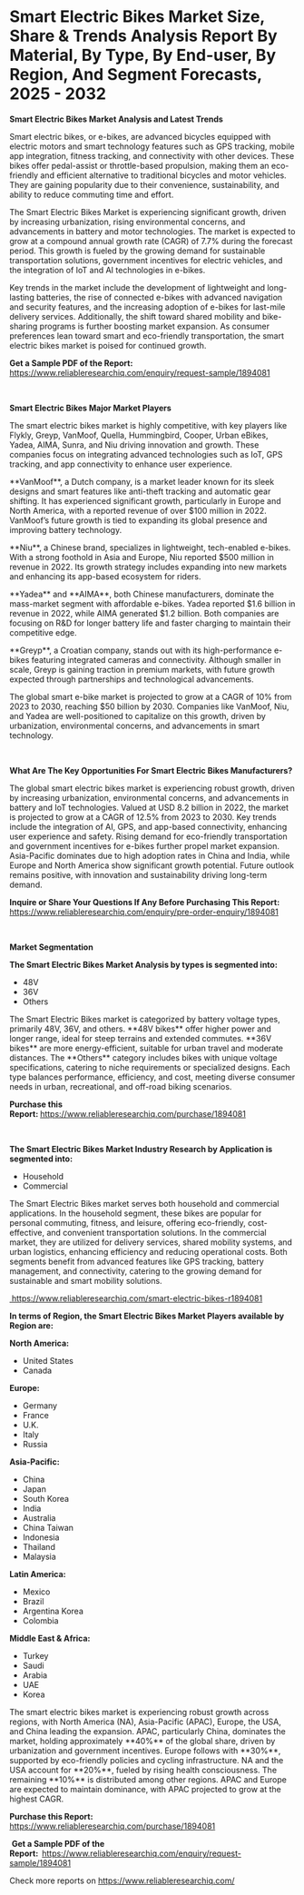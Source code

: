 <p><h1>Smart Electric Bikes Market Size, Share & Trends Analysis Report By Material, By Type, By End-user, By Region, And Segment Forecasts, 2025 - 2032</h1></p><p><strong>Smart Electric Bikes Market Analysis and Latest Trends</strong></p>
<p><p>Smart electric bikes, or e-bikes, are advanced bicycles equipped with electric motors and smart technology features such as GPS tracking, mobile app integration, fitness tracking, and connectivity with other devices. These bikes offer pedal-assist or throttle-based propulsion, making them an eco-friendly and efficient alternative to traditional bicycles and motor vehicles. They are gaining popularity due to their convenience, sustainability, and ability to reduce commuting time and effort.</p><p>The Smart Electric Bikes Market is experiencing significant growth, driven by increasing urbanization, rising environmental concerns, and advancements in battery and motor technologies. The market is expected to grow at a compound annual growth rate (CAGR) of 7.7% during the forecast period. This growth is fueled by the growing demand for sustainable transportation solutions, government incentives for electric vehicles, and the integration of IoT and AI technologies in e-bikes.</p><p>Key trends in the market include the development of lightweight and long-lasting batteries, the rise of connected e-bikes with advanced navigation and security features, and the increasing adoption of e-bikes for last-mile delivery services. Additionally, the shift toward shared mobility and bike-sharing programs is further boosting market expansion. As consumer preferences lean toward smart and eco-friendly transportation, the smart electric bikes market is poised for continued growth.</p></p>
<p><strong>Get a Sample PDF of the Report:&nbsp;</strong> <a href="https://www.reliableresearchiq.com/enquiry/request-sample/1894081?utm_campaign=1141&utm_medium=2&utm_source=Github&utm_content=ia&utm_term=22012025&utm_id=smart-electric-bikes">https://www.reliableresearchiq.com/enquiry/request-sample/1894081</a></p>
<p>&nbsp;</p>
<p><strong>Smart Electric Bikes Major Market Players</strong></p>
<p><p>The smart electric bikes market is highly competitive, with key players like Flykly, Greyp, VanMoof, Quella, Hummingbird, Cooper, Urban eBikes, Yadea, AIMA, Sunra, and Niu driving innovation and growth. These companies focus on integrating advanced technologies such as IoT, GPS tracking, and app connectivity to enhance user experience.</p><p>**VanMoof**, a Dutch company, is a market leader known for its sleek designs and smart features like anti-theft tracking and automatic gear shifting. It has experienced significant growth, particularly in Europe and North America, with a reported revenue of over $100 million in 2022. VanMoof’s future growth is tied to expanding its global presence and improving battery technology.</p><p>**Niu**, a Chinese brand, specializes in lightweight, tech-enabled e-bikes. With a strong foothold in Asia and Europe, Niu reported $500 million in revenue in 2022. Its growth strategy includes expanding into new markets and enhancing its app-based ecosystem for riders.</p><p>**Yadea** and **AIMA**, both Chinese manufacturers, dominate the mass-market segment with affordable e-bikes. Yadea reported $1.6 billion in revenue in 2022, while AIMA generated $1.2 billion. Both companies are focusing on R&D for longer battery life and faster charging to maintain their competitive edge.</p><p>**Greyp**, a Croatian company, stands out with its high-performance e-bikes featuring integrated cameras and connectivity. Although smaller in scale, Greyp is gaining traction in premium markets, with future growth expected through partnerships and technological advancements.</p><p>The global smart e-bike market is projected to grow at a CAGR of 10% from 2023 to 2030, reaching $50 billion by 2030. Companies like VanMoof, Niu, and Yadea are well-positioned to capitalize on this growth, driven by urbanization, environmental concerns, and advancements in smart technology.</p></p>
<p>&nbsp;</p>
<p><strong>What Are The Key Opportunities For Smart Electric Bikes Manufacturers?</strong></p>
<p><p>The global smart electric bikes market is experiencing robust growth, driven by increasing urbanization, environmental concerns, and advancements in battery and IoT technologies. Valued at USD 8.2 billion in 2022, the market is projected to grow at a CAGR of 12.5% from 2023 to 2030. Key trends include the integration of AI, GPS, and app-based connectivity, enhancing user experience and safety. Rising demand for eco-friendly transportation and government incentives for e-bikes further propel market expansion. Asia-Pacific dominates due to high adoption rates in China and India, while Europe and North America show significant growth potential. Future outlook remains positive, with innovation and sustainability driving long-term demand.</p></p>
<p><strong>Inquire or Share Your Questions If Any Before Purchasing This Report:</strong> <a href="https://www.reliableresearchiq.com/enquiry/pre-order-enquiry/1894081?utm_campaign=1141&utm_medium=2&utm_source=Github&utm_content=ia&utm_term=22012025&utm_id=smart-electric-bikes">https://www.reliableresearchiq.com/enquiry/pre-order-enquiry/1894081</a></p>
<p>&nbsp;</p>
<p><strong>Market Segmentation</strong></p>
<p><strong>The Smart Electric Bikes Market Analysis by types is segmented into:</strong></p>
<p><ul><li>48V</li><li>36V</li><li>Others</li></ul></p>
<p><p>The Smart Electric Bikes market is categorized by battery voltage types, primarily 48V, 36V, and others. **48V bikes** offer higher power and longer range, ideal for steep terrains and extended commutes. **36V bikes** are more energy-efficient, suitable for urban travel and moderate distances. The **Others** category includes bikes with unique voltage specifications, catering to niche requirements or specialized designs. Each type balances performance, efficiency, and cost, meeting diverse consumer needs in urban, recreational, and off-road biking scenarios.</p></p>
<p><strong>Purchase this Report:&nbsp;</strong><a href="https://www.reliableresearchiq.com/purchase/1894081?utm_campaign=1141&utm_medium=2&utm_source=Github&utm_content=ia&utm_term=22012025&utm_id=smart-electric-bikes">https://www.reliableresearchiq.com/purchase/1894081</a></p>
<p>&nbsp;</p>
<p><strong>The Smart Electric Bikes Market Industry Research by Application is segmented into:</strong></p>
<p><ul><li>Household</li><li>Commercial</li></ul></p>
<p><p>The Smart Electric Bikes market serves both household and commercial applications. In the household segment, these bikes are popular for personal commuting, fitness, and leisure, offering eco-friendly, cost-effective, and convenient transportation solutions. In the commercial market, they are utilized for delivery services, shared mobility systems, and urban logistics, enhancing efficiency and reducing operational costs. Both segments benefit from advanced features like GPS tracking, battery management, and connectivity, catering to the growing demand for sustainable and smart mobility solutions.</p></p>
<p><a href="https://www.reliableresearchiq.com/smart-electric-bikes-r1894081?utm_campaign=1141&utm_medium=2&utm_source=Github&utm_content=ia&utm_term=22012025&utm_id=smart-electric-bikes">&nbsp;https://www.reliableresearchiq.com/smart-electric-bikes-r1894081</a></p>
<p><strong>In terms of Region, the Smart Electric Bikes Market Players available by Region are:</strong></p>
<p>
    <p> <strong> North America: </strong>
        <ul>
            <li>United States</li>
            <li>Canada</li>
        </ul>
        </p> 
    <p> <strong> Europe: </strong>
        <ul>
            <li>Germany</li>
            <li>France</li>
            <li>U.K.</li>
            <li>Italy</li>
            <li>Russia</li>
        </ul>
        </p> 
    <p> <strong> Asia-Pacific: </strong>
        <ul>
            <li>China</li>
            <li>Japan</li>
            <li>South Korea</li>
            <li>India</li>
            <li>Australia</li>
            <li>China Taiwan</li>
            <li>Indonesia</li>
            <li>Thailand</li>
            <li>Malaysia</li>
        </ul>
        </p> 
    <p> <strong> Latin America: </strong>
        <ul>
            <li>Mexico</li>
            <li>Brazil</li>
            <li>Argentina Korea</li>
            <li>Colombia</li>
        </ul>
        </p> 
    <p> <strong> Middle East & Africa: </strong>
        <ul>
            <li>Turkey</li>
            <li>Saudi</li>
            <li>Arabia</li>
            <li>UAE</li>
            <li>Korea</li>
        </ul>
    </p>
    </p>
<p><p>The smart electric bikes market is experiencing robust growth across regions, with North America (NA), Asia-Pacific (APAC), Europe, the USA, and China leading the expansion. APAC, particularly China, dominates the market, holding approximately **40%** of the global share, driven by urbanization and government incentives. Europe follows with **30%**, supported by eco-friendly policies and cycling infrastructure. NA and the USA account for **20%**, fueled by rising health consciousness. The remaining **10%** is distributed among other regions. APAC and Europe are expected to maintain dominance, with APAC projected to grow at the highest CAGR.</p></p>
<p><strong>Purchase this Report: </strong><a href="https://www.reliableresearchiq.com/purchase/1894081?utm_campaign=1141&utm_medium=2&utm_source=Github&utm_content=ia&utm_term=22012025&utm_id=smart-electric-bikes">https://www.reliableresearchiq.com/purchase/1894081</a></p>
<p>&nbsp;<strong>Get a Sample PDF of the Report:&nbsp;&nbsp;</strong><a href="https://www.reliableresearchiq.com/enquiry/request-sample/1894081?utm_campaign=1141&utm_medium=2&utm_source=Github&utm_content=ia&utm_term=22012025&utm_id=smart-electric-bikes">https://www.reliableresearchiq.com/enquiry/request-sample/1894081</a></p>
<p><strong></strong></p>
<p>Check more reports on <a href="https://www.reliableresearchiq.com/?utm_campaign=1141&utm_medium=2&utm_source=Github&utm_content=ia&utm_term=22012025&utm_id=smart-electric-bikes">https://www.reliableresearchiq.com/</a></p>